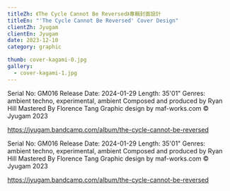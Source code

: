 ```yaml
---
titleZh: 《The Cycle Cannot Be Reversed》專輯封面設計
titleEn: "'The Cycle Cannot Be Reversed' Cover Design"
clientZh: Jyugam
clientEn: Jyugam
date: 2023-12-10
category: graphic

thumb: cover-kagami-0.jpg
gallery:
  - cover-kagami-1.jpg
---
```


Serial No: GM016
Release Date: 2024-01-29
Length: 35'01"
Genres: ambient techno, experimental, ambient
Composed and produced by Ryan Hill
Mastered By Florence Tang
Graphic design by maf-works.com
© Jyugam 2023

https://jyugam.bandcamp.com/album/the-cycle-cannot-be-reversed


<!-- lang -->

Serial No: GM016
Release Date: 2024-01-29
Length: 35'01"
Genres: ambient techno, experimental, ambient
Composed and produced by Ryan Hill
Mastered By Florence Tang
Graphic design by maf-works.com
© Jyugam 2023

https://jyugam.bandcamp.com/album/the-cycle-cannot-be-reversed